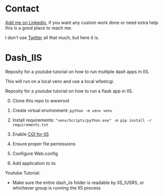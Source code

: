 # Contact

[Add me on Linkedin](https://www.linkedin.com/in/michael-fore-11a46a58/), if you want any custom work done or need extra help this is a good place to reach me.

I don't use [Twitter](https://twitter.com/Wolfman_Brother) all that much, but here it is.

# Dash_IIS

Reposity for a youtube tutorial on how to run multiple dash apps in IIS.

This will run on a local venv and use a local wfastcgi.

Reposity for a youtube tutorial on how to run a flask app in IIS.

0. Clone this repo to wwwroot

1. Create virtual environment: `python -m venv venv`

2. Install requirements: `"venv/Scripts/python.exe" -m pip install -r requirements.txt`

3. Enable [CGI for IIS](https://docs.microsoft.com/en-us/iis/configuration/system.webserver/cgi)

4. Ensure proper file permissions 

5. Configure Web.config

6. Add application to iis

Youtube Tutorial: 

* Make sure the entire dash_iis folder is readable by IIS_IUSRS, or whichever group is running the IIS process



